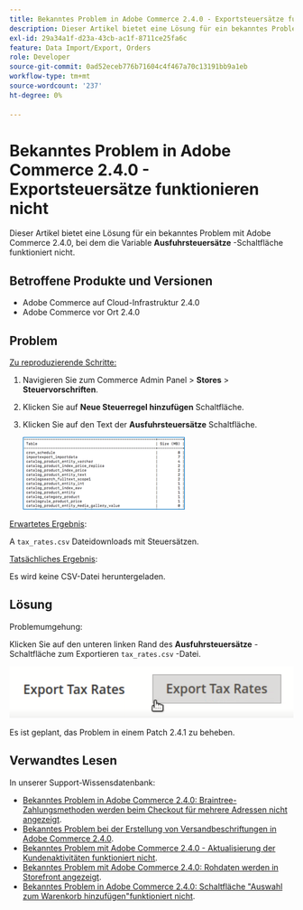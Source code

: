 ```yaml
---
title: Bekanntes Problem in Adobe Commerce 2.4.0 - Exportsteuersätze funktionieren nicht
description: Dieser Artikel bietet eine Lösung für ein bekanntes Problem mit Adobe Commerce 2.4.0, bei dem die Schaltfläche "Exportsteuersätze"nicht funktioniert.
exl-id: 29a34a1f-d23a-43cb-ac1f-8711ce25fa6c
feature: Data Import/Export, Orders
role: Developer
source-git-commit: 0ad52eceb776b71604c4f467a70c13191bb9a1eb
workflow-type: tm+mt
source-wordcount: '237'
ht-degree: 0%

---
```


# Bekanntes Problem in Adobe Commerce 2.4.0 - Exportsteuersätze funktionieren nicht

Dieser Artikel bietet eine Lösung für ein bekanntes Problem mit Adobe Commerce 2.4.0, bei dem die Variable **Ausfuhrsteuersätze** -Schaltfläche funktioniert nicht.

## Betroffene Produkte und Versionen

* Adobe Commerce auf Cloud-Infrastruktur 2.4.0
* Adobe Commerce vor Ort 2.4.0

## Problem

<u>Zu reproduzierende Schritte:</u>

1. Navigieren Sie zum Commerce Admin Panel > **Stores** > **Steuervorschriften**.
1. Klicken Sie auf **Neue Steuerregel hinzufügen** Schaltfläche.
1. Klicken Sie auf den Text der **Ausfuhrsteuersätze** Schaltfläche.

   ![magento_export_tax_rates.png](assets/mceclip0.png)

<u>Erwartetes Ergebnis</u>:

A `tax_rates.csv` Dateidownloads mit Steuersätzen.

<u>Tatsächliches Ergebnis</u>:

Es wird keine CSV-Datei heruntergeladen.

## Lösung

Problemumgehung:

Klicken Sie auf den unteren linken Rand des **Ausfuhrsteuersätze** -Schaltfläche zum Exportieren `tax_rates.csv` -Datei.

![magento_export_tax_rates.png](assets/mceclip1.png)

Es ist geplant, das Problem in einem Patch 2.4.1 zu beheben.

## Verwandtes Lesen

In unserer Support-Wissensdatenbank:

* [Bekanntes Problem in Adobe Commerce 2.4.0: Braintree-Zahlungsmethoden werden beim Checkout für mehrere Adressen nicht angezeigt](/help/troubleshooting/payments/magento-2-4-0-braintree-not-in-multiple-addresses-checkout.md).
* [Bekanntes Problem bei der Erstellung von Versandbeschriftungen in Adobe Commerce 2.4.0](/help/troubleshooting/known-issues-patches-attached/shipping-labels-creation-known-issue-in-magento-2-4-0.md).
* [Bekanntes Problem mit Adobe Commerce 2.4.0 - Aktualisierung der Kundenaktivitäten funktioniert nicht](/help/troubleshooting/miscellaneous/magento-2-4-0-refresh-on-customer-activities-does-not-work.md).
* [Bekanntes Problem mit Adobe Commerce 2.4.0: Rohdaten werden in Storefront angezeigt](/help/troubleshooting/storefront/magento-2-4-0-issue-storefront-raw-message-data-display.md).
* [Bekanntes Problem in Adobe Commerce 2.4.0: Schaltfläche &quot;Auswahl zum Warenkorb hinzufügen&quot;funktioniert nicht](/help/troubleshooting/miscellaneous/magento-2-4-0-add-selections-to-my-cart-does-not-work.md).
